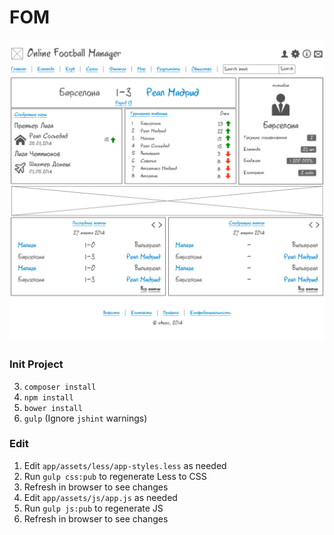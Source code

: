 FOM
================

![](https://raw.githubusercontent.com/akaramires/laravel.fom/master/screenshot.png)

### Init Project
  3. `composer install`
  4. `npm install`
  5. `bower install`
  6. `gulp` (Ignore `jshint` warnings)
  
### Edit

  1. Edit `app/assets/less/app-styles.less` as needed
  2. Run `gulp css:pub` to regenerate Less to CSS
  3. Refresh in browser to see changes
  4. Edit `app/assets/js/app.js` as needed
  5. Run `gulp js:pub` to regenerate JS
  6. Refresh in browser to see changes
